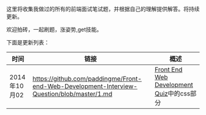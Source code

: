 这里将收集我做过的所有的前端面试笔试题，并根据自己的理解提供解答。将持续更新。

欢迎拍砖，一起刷题，涨姿势,get技能。

下面是更新列表：

|时间|链接|概述|
|---|---|---|
|2014年10月02|  https://github.com/paddingme/Front-end-Web-Development-Interview-Question/blob/master/1.md |[Front End Web Development Quiz](http://davidshariff.com/quiz/)中的css部分
